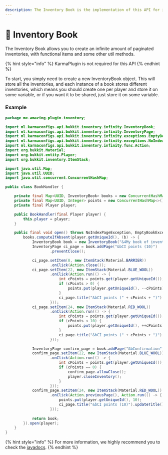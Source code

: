 ```yaml
---
description: The Inventory Book is the implementation of this API for infinite inventories
---
```


# 📑 Inventory Book

The Inventory Book allows you to create an infinite amount of paginated inventories, with functional items and some other util methods.

{% hint style="info" %}
KarmaPlugin is not required for this API
{% endhint %}

To start, you simply need to create a new InventoryBook object. This will store all the inventories, and each instance of a book stores different inventories, which means you should create one per player and store it on some variable, or if you want it to be shared, just store it on some variable.

### Example

```java
package me.amazing.plugin.inventory;

import ml.karmaconfigs.api.bukkit.inventory.infinity.InventoryBook;
import ml.karmaconfigs.api.bukkit.inventory.infinity.InventoryPage;
import ml.karmaconfigs.api.bukkit.inventory.infinity.exceptions.EmptyBookException;
import ml.karmaconfigs.api.bukkit.inventory.infinity.exceptions.NoIndexPageException;
import ml.karmaconfigs.api.bukkit.inventory.infinity.func.Action;
import org.bukkit.Material;
import org.bukkit.entity.Player;
import org.bukkit.inventory.ItemStack;

import java.util.Map;
import java.util.UUID;
import java.util.concurrent.ConcurrentHashMap;

public class BookHandler {

    private final Map<UUID, InventoryBook> books = new ConcurrentHashMap<>();
    private final Map<UUID, Integer> points = new ConcurrentHashMap<>();
    private final Player player;

    public BookHandler(final Player player) {
        this.player = player;
    }

    public final void open() throws NoIndexPageException, EmptyBookException {
        books.computeIfAbsent(player.getUniqueId(), (b) -> {
            InventoryBook book = new InventoryBook("&4My book of inventories");
            InventoryPage ci_page = book.addPage("&bCI points (10)")
                    .preventClose();

            ci_page.setItem(8, new ItemStack(Material.BARRIER))
                    .onClick(Action.close());
            ci_page.setItem(22, new ItemStack(Material.BLUE_WOOL))
                    .onClick(Action.run(() -> {
                        int cPoints = points.get(player.getUniqueId());
                        if (cPoints > 0) {
                            points.put(player.getUniqueId(), --cPoints);
                        }
                        ci_page.title("&bCI points (" + cPoints + ")").updateTitle();
                    }));
            ci_page.setItem(24, new ItemStack(Material.RED_WOOL))
                    .onClick(Action.run(() -> {
                        int cPoints = points.get(player.getUniqueId());
                        if (cPoints < 10) {
                            points.put(player.getUniqueId(), ++cPoints);
                        }
                        ci_page.title("&bCI points (" + cPoints + ")").updateTitle();
                    }));

            InventoryPage confirm_page = book.addPage("&bConfirmation").preventClose();
            confirm_page.setItem(22, new ItemStack(Material.BLUE_WOOL))
                    .onClick(Action.run(() -> {
                        int cPoints = points.get(player.getUniqueId());
                        if (cPoints == 0) {
                            confirm_page.allowClose();
                            player.closeInventory();
                        }
                    }));
            confirm_page.setItem(24, new ItemStack(Material.RED_WOOL))
                    .onClick(Action.previousPage(), Action.run(() -> {
                        points.put(player.getUniqueId(), 10);
                        ci_page.title("&bCI points (10)").updateTitle();
                    }));
            
            return book;
        }).open(player);
    }
}

```

{% hint style="info" %}
For more information, we highly recommend you to check the [javadocs](https://reddo.es/karmadev/api/ml/karmaconfigs/api/bukkit/inventory/infinity/package-summary.html).
{% endhint %}
